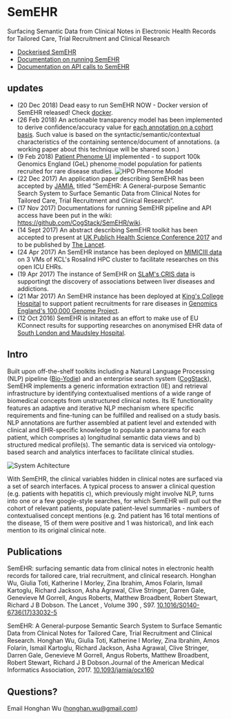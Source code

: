 # SemEHR
Surfacing Semantic Data from Clinical Notes in Electronic Health Records for Tailored Care, Trial Recruitment and Clinical Research
- [Dockerised SemEHR](https://github.com/CogStack/CogStack-SemEHR/tree/master/docker)
- [Documentation on running SemEHR](https://github.com/CogStack/SemEHR/wiki)
- [Documentation on API calls to SemEHR](https://github.com/CogStack/SemEHR/wiki/API-calls-to-SemEHR-index)

## updates
- (20 Dec 2018) Dead easy to run SemEHR NOW - Docker version of SemEHR released! Check [docker](https://github.com/CogStack/CogStack-SemEHR/tree/master/docker).
- (26 Feb 2018) An actionable transparency model has been implemented to derive confidence/accuracy value for [each annotation on a cohort basis](https://github.com/CogStack/SemEHR/blob/master/cohortanalysis.py#L334). Such value is based on the syntactic/semantic/contextual characteristics of the containing sentence/document of annotations. (a working paper about this technique will be shared soon.)
- (9 Feb 2018) [Patient Phenome UI](https://github.com/CogStack/SemEHR/tree/master/UI/patient_phenome_ui) implemented - to support 100k Genomics England (GeL) phenome model population for patients recruited for rare disease studies. ![HPO Phenome Model](https://raw.githubusercontent.com/CogStack/SemEHR/master/resources/HPO_Phenome_Model_sample.png "HPO Phenome Model")
- (22 Dec 2017)  An application paper describing SemEHR has been accepted by [JAMIA](https://academic.oup.com/jamia), titled “SemEHR: A General-purpose Semantic Search System to Surface Semantic Data from Clinical Notes for Tailored Care, Trial Recruitment and Clinical Research”.
- (17 Nov 2017) Documentations for running SemEHR pipeline and API access have been put in the wiki: https://github.com/CogStack/SemEHR/wiki.
- (14 Sept 2017) An abstract describing SemEHR toolkit has been accepted to present at [UK Publich Health Science Conference 2017](http://www.ukpublichealthscience.org/) and to be published by [The Lancet](http://www.thelancet.com/).
- (24 Apr 2017) An SemEHR instance has been deployed on [MIMICIII data](https://mimic.physionet.org/) on 3 VMs of KCL's Rosalind HPC cluster to facilitate researches on this open ICU EHRs.
- (19 Apr 2017) The instance of SemEHR on [SLaM's CRIS data](http://www.slam.nhs.uk/research/cris) is supportingt the discovery of associations between liver diseases and addictions. 
- (21 Mar 2017) An SemEHR instance has been deployed at [King's College Hospital](https://www.kch.nhs.uk/) to support patient recruitments for rare diseases in [Genomics England's 100,000 Genome Project](https://www.genomicsengland.co.uk/the-100000-genomes-project/).
- (12 Oct 2016) SemEHR is initated as an effort to make use of EU KConnect results for supporting researches on anonymised EHR data of [South London and Maudsley Hospital](http://www.slam.nhs.uk/).

## Intro
Built upon off-the-shelf toolkits including a Natural Language Processing (NLP) pipeline ([Bio-Yodie](https://gate.ac.uk/applications/bio-yodie.html])) and an enterprise search system ([CogStack](https://github.com/CogStack/CogStack)), SemEHR implements a generic information extraction (IE) and retrieval infrastructure by identifying contextualised mentions of a wide range of biomedical concepts from unstructured clinical notes. Its IE functionality features an adaptive and iterative NLP mechanism where specific requirements and fine-tuning can be fulfilled and realised on a study basis. NLP annotations are further assembled at patient level and extended with clinical and EHR-specific knowledge to populate a panorama for each patient, which comprises a) longitudinal semantic data views and b) structured medical profile(s). The semantic data is serviced via ontology-based search and analytics interfaces to facilitate clinical studies.  

![System Achitecture](https://raw.githubusercontent.com/CogStack/SemEHR/master/resources/SystemArch.png "System Achitecture")

With SemEHR, the clinical variables hidden in clinical notes are surfaced via a set of search interfaces. A typical process to answer a clinical question (e.g. patients with hepatitis c), which previously might involve NLP, turns into one or a few google-style searches, for which SemEHR will pull out the cohort of relevant patients, populate patient-level summaries - numbers of contextualised concept mentions (e.g. 2nd patient has 16 total mentions of the disease, 15 of them were positive and 1 was historical), and link each mention to its original clinical note.

## Publications
SemEHR: surfacing semantic data from clinical notes in electronic health records for tailored care, trial recruitment, and clinical research. Honghan Wu, Giulia Toti, Katherine I Morley, Zina Ibrahim, Amos Folarin, Ismail Kartoglu, Richard Jackson, Asha Agrawal, Clive Stringer, Darren Gale, Genevieve M Gorrell, Angus Roberts, Matthew Broadbent, Robert Stewart, Richard J B Dobson. The Lancet , Volume 390 , S97. [10.1016/S0140-6736(17)33032-5](http://dx.doi.org/10.1016/S0140-6736(17)33032-5)

SemEHR: A General-purpose Semantic Search System to Surface Semantic Data from Clinical Notes for Tailored Care, Trial Recruitment and Clinical Research. Honghan Wu, Giulia Toti, Katherine I Morley, Zina Ibrahim, Amos Folarin, Ismail Kartoglu, Richard Jackson, Asha Agrawal, Clive Stringer, Darren Gale, Genevieve M Gorrell, Angus Roberts, Matthew Broadbent, Robert Stewart, Richard J B Dobson.Journal of the American Medical Informatics Association, 2017. [10.1093/jamia/ocx160](http://dx.doi.org/10.1093/jamia/ocx160)

## Questions?
Email Honghan Wu (honghan.wu@gmail.com)
